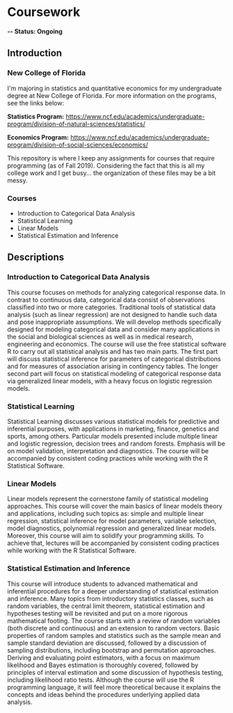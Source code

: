 # Coursework

**-- Status: Ongoing**

## Introduction

### New College of Florida
 I'm majoring in statistics and quantitative economics for my undergraduate degree at New College of Florida. For more information on the programs, see the links below:
 
 **Statistics Program:** https://www.ncf.edu/academics/undergraduate-program/division-of-natural-sciences/statistics/
 
 **Economics Program:** https://www.ncf.edu/academics/undergraduate-program/division-of-social-sciences/economics/

This repository is where I keep any assignments for courses that require programming (as of Fall 2019). Considering the fact that this is all my college work and I get busy... the organization of these files may be a bit messy.

### Courses

- Introduction to Categorical Data Analysis
- Statistical Learning
- Linear Models
- Statistical Estimation and Inference

## Descriptions

### Introduction to Categorical Data Analysis

This course focuses on methods for analyzing categorical response data. In contrast to continuous data, categorical data consist of observations classified into two or more categories. Traditional tools of statistical data analysis (such as linear regression) are not designed to handle such data and pose inappropriate assumptions. We will develop methods specifically designed for modeling categorical data and consider many applications in the social and biological sciences as well as in medical research, engineering and economics. The course will use the free statistical software R to carry out all statistical analysis and has two main parts. The first part will discuss statistical inference for parameters of categorical distributions and for measures of association arising in contingency tables. The longer second part will focus on statistical modeling of categorical response data via generalized linear models, with a heavy focus on logistic regression models.

### Statistical Learning

Statistical Learning discusses various statistical models for predictive and inferential purposes, with applications in marketing, finance, genetics and sports, among others. Particular models presented include multiple linear and logistic regression, decision trees and random forests. Emphasis will be on model validation, interpretation and diagnostics. The course will be accompanied by consistent coding practices while working with the R Statistical Software.

### Linear Models

Linear models represent the cornerstone family of statistical modeling approaches. This course will cover the main basics of linear models theory and applications, including such topics as: simple and multiple linear regression, statistical inference for model parameters, variable selection, model diagnostics, polynomial regression and generalized linear models. Moreover, this course will aim to solidify your programming skills. To achieve that, lectures will be accompanied by consistent coding practices while working with the R Statistical Software.

### Statistical Estimation and Inference

This course will introduce students to advanced mathematical and inferential procedures for a deeper understanding of statistical estimation and inference. Many topics from introductory statistics classes, such as random variables, the central limit theorem, statistical estimation and hypotheses testing will be revisited and put on a more rigorous mathematical footing. The course starts with a review of random variables (both discrete and continuous) and an extension to random vectors. Basic properties of random samples and statistics such as the sample mean and sample standard deviation are discussed, followed by a discussion of sampling distributions, including bootstrap and permutation approaches. Deriving and evaluating point estimators, with a focus on maximum likelihood and Bayes estimation is thoroughly covered, followed by principles of interval estimation and some discussion of hypothesis testing, including likelihood ratio tests. Although the course will use the R programming language, it will feel more theoretical because it explains the concepts and ideas behind the procedures underlying applied data analysis.
